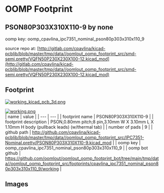 # OOMP Footprint  
## PSON80P303X310X110-9  by none  
  
oomp key: oomp_cpavlina_ipc7351_nominal_pson80p303x310x110_9  
  
source repo at: [http://gitlab.com/cpavlina/kicad-pcblib/blob/master/tmp/data//oomlout_oomp_footprint_src/smd-semi.pretty/VQFN50P230X230X100-12.kicad_mod](http://gitlab.com/cpavlina/kicad-pcblib/blob/master/tmp/data//oomlout_oomp_footprint_src/smd-semi.pretty/VQFN50P230X230X100-12.kicad_mod)  
## Footprint  
  
[![working_kicad_pcb_3d.png](working_kicad_pcb_3d_600.png)](working_kicad_pcb_3d.png)  
  
[![working.png](working_600.png)](working.png)  
| name | value | 
| --- | --- | 
| footprint name | PSON80P303X310X110-9 | 
| footprint description | PSON,0.80mm pitch;8 pin,3.10mm W X 3.10mm L X 1.10mm H body (pullback leads) (w/thermal tab) | 
| number of pads | 9 | 
| github path | http://github.com/cpavlina/kicad-pcblib/blob/master/tmp/data//oomlout_oomp_footprint_src/IPC7351-Nominal.pretty/PSON80P303X310X110-9.kicad_mod | 
| oomp key | oomp_cpavlina_ipc7351_nominal_pson80p303x310x110_9 | 
| oomp bot github | https://github.com/oomlout/oomlout_oomp_footprint_bot/tree/main/tmp/data//oomlout_oomp_footprint_src/footprints/cpavlina_ipc7351_nominal_pson80p303x310x110_9/working | 
## Images  

